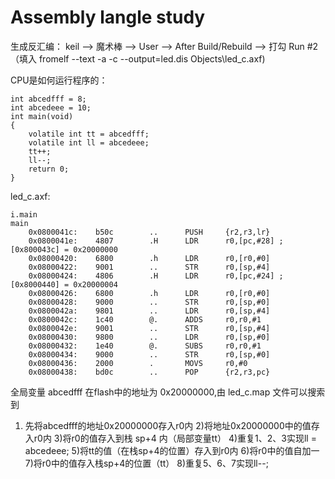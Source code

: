 # **Assembly langle study**

生成反汇编：
keil --> 魔术棒 --> User --> After Build/Rebuild --> 打勾 Run #2（填入 fromelf --text -a -c --output=led.dis Objects\led_c.axf)

CPU是如何运行程序的：

    int abcedfff = 8;
    int abcedeee = 10;
    int main(void)
    {
        volatile int tt = abcedfff;
        volatile int ll = abcedeee;
        tt++;
        ll--;
        return 0;
    }

led_c.axf:

    i.main
    main
        0x0800041c:    b50c        ..      PUSH     {r2,r3,lr}
        0x0800041e:    4807        .H      LDR      r0,[pc,#28] ; [0x800043c] = 0x20000000
        0x08000420:    6800        .h      LDR      r0,[r0,#0]
        0x08000422:    9001        ..      STR      r0,[sp,#4]
        0x08000424:    4806        .H      LDR      r0,[pc,#24] ; [0x8000440] = 0x20000004
        0x08000426:    6800        .h      LDR      r0,[r0,#0]
        0x08000428:    9000        ..      STR      r0,[sp,#0]
        0x0800042a:    9801        ..      LDR      r0,[sp,#4]
        0x0800042c:    1c40        @.      ADDS     r0,r0,#1
        0x0800042e:    9001        ..      STR      r0,[sp,#4]
        0x08000430:    9800        ..      LDR      r0,[sp,#0]
        0x08000432:    1e40        @.      SUBS     r0,r0,#1
        0x08000434:    9000        ..      STR      r0,[sp,#0]
        0x08000436:    2000        .       MOVS     r0,#0
        0x08000438:    bd0c        ..      POP      {r2,r3,pc}

全局变量 abcedfff 在flash中的地址为 0x20000000,由 led_c.map 文件可以搜索到
1) 先将abcedfff的地址0x20000000存入r0内
2)将地址0x20000000中的值存入r0内
3)将r0的值存入到栈 sp+4 内（局部变量tt）
4)重复1、2、3实现ll = abcedeee;
5)将tt的值（在栈sp+4的位置）存入到r0内
6)将r0中的值自加一
7)将r0中的值存入栈sp+4的位置（tt）
8)重复5、6、7实现ll--;
